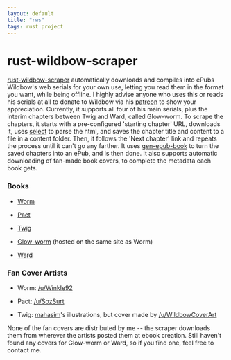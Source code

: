 ```yaml
---
layout: default
title: "rws"
tags: rust project
---
```


# rust-wildbow-scraper

[rust-wildbow-scraper](https://github.com/nicohman/rust-wildbow-scraper) automatically downloads and compiles into ePubs Wildbow's web serials for your own use, letting you read them in the format you want, while being offline. I highly advise anyone who uses this or reads his serials at all to donate to Wildbow via his [patreon](https://www.patreon.com/Wildbow) to show your appreciation. Currently, it supports all four of his main serials, plus the interim chapters between Twig and Ward, called Glow-worm. To scrape the chapters, it starts with a pre-configured 'starting chapter' URL, downloads it, uses [select](https://crates.io/crates/select) to parse the html, and saves the chapter title and content to a file in a content folder. Then, it follows the 'Next chapter' link and repeats the process until it can't go any farther. It uses [gen-epub-book](https://github.com/nabijaczleweli/gen-epub-book.rs) to turn the saved chapters into an ePub, and is then done. It also supports automatic downloading of fan-made book covers, to complete the metadata each book gets.

### Books

- [Worm](https://parahumans.wordpress.com)

- [Pact](https://pactwebserial.wordpress.com)

- [Twig](https://twigserial.wordpress.com)

- [Glow-worm](https://www.parahumans.net/2017/10/21/glow-worm-0-1) (hosted on the same site as Worm)

- [Ward](https://parahumans.net)

### Fan Cover Artists

- Worm: [/u/Winkle92](https://reddit.com/u/Winkle92)

- Pact: [/u/SozSurt](https://reddit.com/u/SozSurt)

- Twig: [mahasim](https://mahasim.deviantart.com)'s illustrations, but cover made by [/u/WildbowCoverArt](https://reddit.com/u/WildbowCoverArt)

None of the fan covers are distributed by me -- the scraper downloads them from wherever the artists posted them at ebook creation. Still haven't found any covers for Glow-worm or Ward, so if you find one, feel free to contact me.
